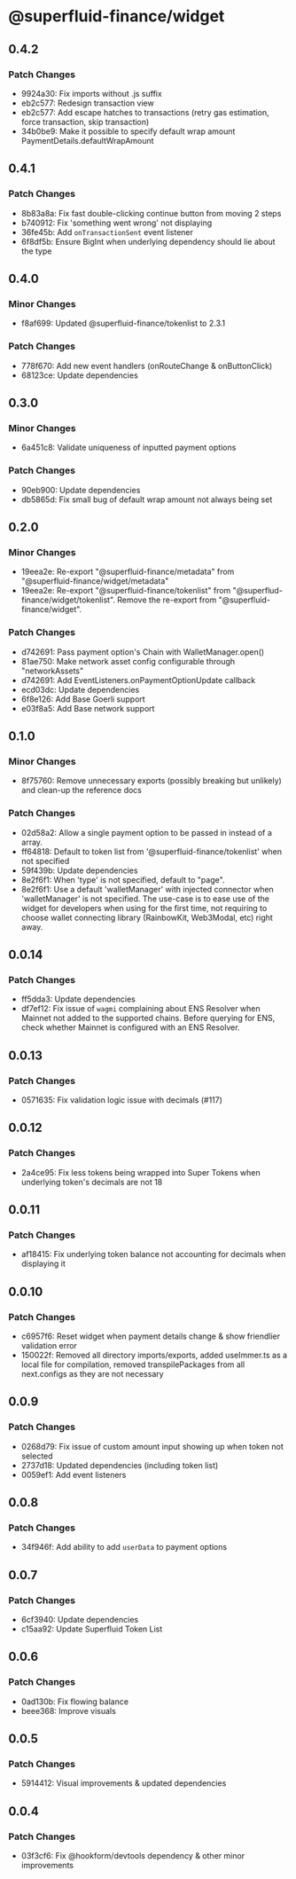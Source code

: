 # @superfluid-finance/widget

## 0.4.2

### Patch Changes

- 9924a30: Fix imports without .js suffix
- eb2c577: Redesign transaction view
- eb2c577: Add escape hatches to transactions (retry gas estimation, force transaction, skip transaction)
- 34b0be9: Make it possible to specify default wrap amount PaymentDetails.defaultWrapAmount

## 0.4.1

### Patch Changes

- 8b83a8a: Fix fast double-clicking continue button from moving 2 steps
- b740912: Fix 'something went wrong' not displaying
- 36fe45b: Add `onTransactionSent` event listener
- 6f8df5b: Ensure BigInt when underlying dependency should lie about the type

## 0.4.0

### Minor Changes

- f8af699: Updated @superfluid-finance/tokenlist to 2.3.1

### Patch Changes

- 778f670: Add new event handlers (onRouteChange & onButtonClick)
- 68123ce: Update dependencies

## 0.3.0

### Minor Changes

- 6a451c8: Validate uniqueness of inputted payment options

### Patch Changes

- 90eb900: Update dependencies
- db5865d: Fix small bug of default wrap amount not always being set

## 0.2.0

### Minor Changes

- 19eea2e: Re-export "@superfluid-finance/metadata" from "@superfluid-finance/widget/metadata"
- 19eea2e: Re-export "@superfluid-finance/tokenlist" from "@superflud-finance/widget/tokenlist". Remove the re-export from "@superfluid-finance/widget".

### Patch Changes

- d742691: Pass payment option's Chain with WalletManager.open()
- 81ae750: Make network asset config configurable through "networkAssets"
- d742691: Add EventListeners.onPaymentOptionUpdate callback
- ecd03dc: Update dependencies
- 6f8e126: Add Base Goerli support
- e03f8a5: Add Base network support

## 0.1.0

### Minor Changes

- 8f75760: Remove unnecessary exports (possibly breaking but unlikely) and clean-up the reference docs

### Patch Changes

- 02d58a2: Allow a single payment option to be passed in instead of a array.
- ff64818: Default to token list from '@superfluid-finance/tokenlist' when not specified
- 59f439b: Update dependencies
- 8e2f6f1: When 'type' is not specified, default to "page".
- 8e2f6f1: Use a default 'walletManager' with injected connector when 'walletManager' is not specified. The use-case is to ease use of the widget for developers when using for the first time, not requiring to choose wallet connecting library (RainbowKit, Web3Modal, etc) right away.

## 0.0.14

### Patch Changes

- ff5dda3: Update dependencies
- df7ef12: Fix issue of `wagmi` complaining about ENS Resolver when Mainnet not added to the supported chains. Before querying for ENS, check whether Mainnet is configured with an ENS Resolver.

## 0.0.13

### Patch Changes

- 0571635: Fix validation logic issue with decimals (#117)

## 0.0.12

### Patch Changes

- 2a4ce95: Fix less tokens being wrapped into Super Tokens when underlying token's decimals are not 18

## 0.0.11

### Patch Changes

- af18415: Fix underlying token balance not accounting for decimals when displaying it

## 0.0.10

### Patch Changes

- c6957f6: Reset widget when payment details change & show friendlier validation error
- 150022f: Removed all directory imports/exports, added useImmer.ts as a local file for compilation, removed transpilePackages from all next.configs as they are not necessary

## 0.0.9

### Patch Changes

- 0268d79: Fix issue of custom amount input showing up when token not selected
- 2737d18: Updated dependencies (including token list)
- 0059ef1: Add event listeners

## 0.0.8

### Patch Changes

- 34f946f: Add ability to add `userData` to payment options

## 0.0.7

### Patch Changes

- 6cf3940: Update dependencies
- c15aa92: Update Superfluid Token List

## 0.0.6

### Patch Changes

- 0ad130b: Fix flowing balance
- beee368: Improve visuals

## 0.0.5

### Patch Changes

- 5914412: Visual improvements & updated dependencies

## 0.0.4

### Patch Changes

- 03f3cf6: Fix @hookform/devtools dependency & other minor improvements
